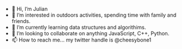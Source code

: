 - 👋 Hi, I’m Julian
- 👀 I’m interested in outdoors activities, spending time with family and friends.
- 🌱 I’m currently learning data structures and algorithims.
- 💞️ I’m looking to collaborate on anything JavaScript, C++, Python. 
- 📫 How to reach me... my twitter handle is @cheesybone1

<!---
T4c0/T4c0 is a ✨ special ✨ repository because its `README.md` (this file) appears on your GitHub profile.
You can click the Preview link to take a look at your changes.
--->
